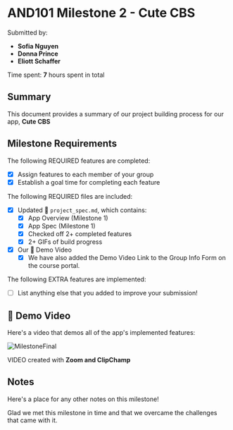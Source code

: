 <!-- (This is a comment) INSTRUCTIONS: Go through this page and fill out any **bolded** entries with their correct values.-->

# AND101 Milestone 2 - **Cute CBS**

Submitted by:
- **Sofia Nguyen**
- **Donna Prince**
- **Eliott Schaffer**

Time spent: **7** hours spent in total

## Summary

This document provides a summary of our project building process for our app, **Cute CBS**

## Milestone Requirements

The following REQUIRED features are completed:

- [X] Assign features to each member of your group
- [X] Establish a goal time for completing each feature

The following REQUIRED files are included:

- [X] Updated 📄 `project_spec.md`, which contains:
  - [X] App Overview (Milestone 1)
  - [X] App Spec (Milestone 1)
  - [X] Checked off 2+ completed features
  - [X] 2+ GIFs of build progress

- [X] Our 🎥 Demo Video
  - [X] We have also added the Demo Video Link to the Group Info Form on the course portal.

The following EXTRA features are implemented:

- [ ] List anything else that you added to improve your submission!

## 🎥 Demo Video

Here's a video that demos all of the app's implemented features:

![MilestoneFinal](https://user-images.githubusercontent.com/92275246/235288132-22462008-1978-48ff-884a-a7781fc68a5d.gif)



VIDEO created with **Zoom and ClipChamp**

## Notes

Here's a place for any other notes on this milestone!

Glad we met this milestone in time and that we overcame the challenges that came with it.
